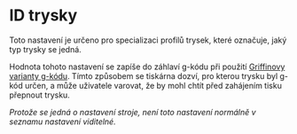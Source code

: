 ID trysky
====
Toto nastavení je určeno pro specializaci profilů trysek, které označuje, jaký typ trysky se jedná.

Hodnota tohoto nastavení se zapíše do záhlaví g-kódu při použití [Griffinovy varianty g-kódu](machine_gcode_flavor.md). Tímto způsobem se tiskárna dozví, pro kterou trysku byl g-kód určen, a může uživatele varovat, že by mohl chtít před zahájením tisku přepnout trysku.

*Protože se jedná o nastavení stroje, není toto nastavení normálně v seznamu nastavení viditelné.*